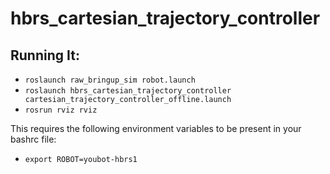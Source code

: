 hbrs_cartesian_trajectory_controller
====================================

## Running It:
* `roslaunch raw_bringup_sim robot.launch`
* `roslaunch hbrs_cartesian_trajectory_controller cartesian_trajectory_controller_offline.launch`
* `rosrun rviz rviz`


This requires the following environment variables to be present in your bashrc file: 
* `export ROBOT=youbot-hbrs1`
